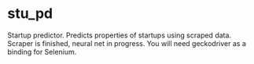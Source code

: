 # stu_pd
Startup predictor. Predicts properties of startups using scraped data.
Scraper is finished, neural net in progress.
You will need geckodriver as a binding for Selenium.
